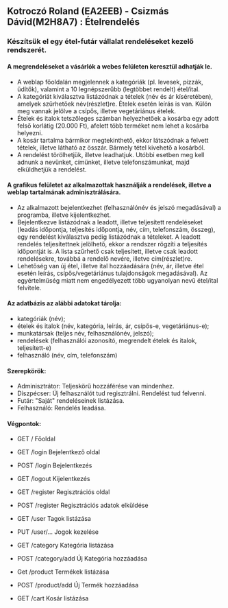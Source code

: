 ## Kotroczó Roland (EA2EEB) - Csizmás Dávid(M2H8A7) : Ételrendelés
###  Készítsük el egy étel-futár vállalat rendeléseket kezelő rendszerét. 

#### A megrendeléseket a vásárlók a webes felületen keresztül adhatják le. 

- A weblap főoldalán megjelennek a kategóriák (pl. levesek, pizzák, üdítők), valamint a 10 legnépszerűbb (legtöbbet rendelt) étel/ital. 
- A kategóriát kiválasztva listázódnak a tételek (név és ár kíséretében), amelyek szűrhetőek név(részlet)re. Ételek esetén leírás is van. Külön meg vannak jelölve a csípős, illetve vegetáriánus ételek. 
- Ételek és italok tetszőleges számban helyezhetőek a kosárba egy adott felső korlátig (20.000 Ft), afelett több terméket nem lehet a kosárba helyezni. 
- A kosár tartalma bármikor megtekinthető, ekkor látszódnak a felvett tételek, illetve látható az összár. Bármely tétel kivehető a kosárból. 
- A rendelést törölhetjük, illetve leadhatjuk. Utóbbi esetben meg kell adnunk a nevünket, címünket, illetve telefonszámunkat, majd elküldhetjük a rendelést. 

#### A grafikus felületet az alkalmazottak használják a rendelések, illetve a weblap tartalmának adminisztrálására. 

- Az alkalmazott bejelentkezhet (felhasználónév és jelszó megadásával) a programba, illetve kijelentkezhet. 
- Bejelentkezve listázódnak a leadott, illetve teljesített rendeléseket (leadás időpontja, teljesítés időpontja, név, cím, telefonszám, összeg), egy rendelést kiválasztva pedig listázódnak a tételeket. A leadott rendelés teljesítettnek jelölhető, ekkor a rendszer rögzíti a teljesítés időpontját is. A lista szűrhető csak teljesített, illetve csak leadott rendelésekre, továbbá a rendelő nevére, illetve cím(részlet)re.
- Lehetőség van új étel, illetve ital hozzáadására (név, ár, illetve étel esetén leírás, csípős/vegetáriánus tulajdonságok megadásával). Az egyértelműség miatt nem engedélyezett több ugyanolyan nevű étel/ital felvitele.

#### Az adatbázis az alábbi adatokat tárolja:

- kategóriák (név);
- ételek és italok (név, kategória, leírás, ár, csípős-e, vegetáriánus-e);
- munkatársak (teljes név, felhasználónév, jelszó);
- rendelések (felhasználói azonosító, megrendelt ételek és italok, teljesített-e)
- felhasználó (név, cím, telefonszám)

#### Szerepkörök:
- Adminisztrátor: Teljeskörű hozzáférése van mindenhez.
- Diszpécser: Új felhasználót tud regisztrálni. Rendelést tud felvenni.
- Futár: "Saját" rendeléseinek listázása.
- Felhasználó: Rendelés leadása. 

#### Végpontok:

- GET / Főoldal
- GET /login Bejelentkező oldal
- POST /login Bejelentkezés
- GET /logout Kijelentkezés
- GET /register Regisztrációs oldal
- POST /register Regisztrációs adatok elküldése
- GET /user Tagok listázása

- PUT /user/... Jogok kezelése

- GET /category Kategória listázása
- POST /category/add Új Kategória hozzáadása
- Get /product Termékek listázása
- POST /product/add Új Termék hozzáadása
- GET /cart Kosár listázása